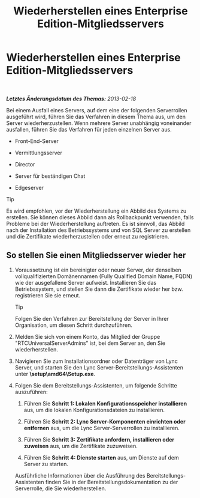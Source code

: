 ﻿---
title: Wiederherstellen eines Enterprise Edition-Mitgliedsservers
TOCTitle: Wiederherstellen eines Enterprise Edition-Mitgliedsservers
ms:assetid: d960b19c-2104-4719-b736-0d940f254d42
ms:mtpsurl: https://technet.microsoft.com/de-de/library/Hh202191(v=OCS.15)
ms:contentKeyID: 52056470
ms.date: 05/19/2016
mtps_version: v=OCS.15
ms.translationtype: HT
---

# Wiederherstellen eines Enterprise Edition-Mitgliedsservers

 

_**Letztes Änderungsdatum des Themas:** 2013-02-18_

Bei einem Ausfall eines Servers, auf dem eine der folgenden Serverrollen ausgeführt wird, führen Sie das Verfahren in diesem Thema aus, um den Server wiederherzustellen. Wenn mehrere Server unabhängig voneinander ausfallen, führen Sie das Verfahren für jeden einzelnen Server aus.

  - Front-End-Server

  - Vermittlungsserver

  - Director

  - Server für beständigen Chat

  - Edgeserver


> [!TIP]
> Es wird empfohlen, vor der Wiederherstellung ein Abbild des Systems zu erstellen. Sie können dieses Abbild dann als Rollbackpunkt verwenden, falls Probleme bei der Wiederherstellung auftreten. Es ist sinnvoll, das Abbild nach der Installation des Betriebssystems und von SQL&nbsp;Server zu erstellen und die Zertifikate wiederherzustellen oder erneut zu registrieren.



## So stellen Sie einen Mitgliedsserver wieder her

1.  Voraussetzung ist ein bereinigter oder neuer Server, der denselben vollqualifizierten Domänennamen (Fully Qualified Domain Name, FQDN) wie der ausgefallene Server aufweist. Installieren Sie das Betriebssystem, und stellen Sie dann die Zertifikate wieder her bzw. registrieren Sie sie erneut.
    

    > [!TIP]
    > Folgen Sie den Verfahren zur Bereitstellung der Server in Ihrer Organisation, um diesen Schritt durchzuführen.



2.  Melden Sie sich von einem Konto, das Mitglied der Gruppe "RTCUniversalServerAdmins" ist, bei dem Server an, den Sie wiederherstellen.

3.  Navigieren Sie zum Installationsordner oder Datenträger von Lync Server, und starten Sie den Lync Server-Bereitstellungs-Assistenten unter **\\setup\\amd64\\Setup.exe**.

4.  Folgen Sie dem Bereitstellungs-Assistenten, um folgende Schritte auszuführen:
    
    1.  Führen Sie **Schritt 1: Lokalen Konfigurationsspeicher installieren** aus, um die lokalen Konfigurationsdateien zu installieren.
    
    2.  Führen Sie **Schritt 2: Lync Server-Komponenten einrichten oder entfernen** aus, um die Lync Server-Serverrollen zu installieren.
    
    3.  Führen Sie **Schritt 3: Zertifikate anfordern, installieren oder zuweisen** aus, um die Zertifikate zuzuweisen.
    
    4.  Führen Sie **Schritt 4: Dienste starten** aus, um Dienste auf dem Server zu starten.
    
    Ausführliche Informationen über die Ausführung des Bereitstellungs-Assistenten finden Sie in der Bereitstellungsdokumentation zu der Serverrolle, die Sie wiederherstellen.


